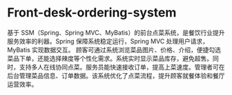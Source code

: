 # Front-desk-ordering-system
基于 SSM（Spring、Spring MVC、MyBatis）的前台点菜系统，是餐饮行业提升服务效率的利器。Spring 保障系统稳定运行，Spring MVC 处理用户请求，MyBatis 实现数据交互。  顾客可通过系统浏览菜品图片、价格、介绍，便捷勾选菜品下单，还能选择辣度等个性化需求。系统实时显示菜品库存，避免超售。同时，支持多人在线协同点菜。服务员能快速接收订单，提高上菜速度。管理者可在后台管理菜品信息、订单数据。该系统优化了点菜流程，提升顾客就餐体验和餐厅运营效率。 
